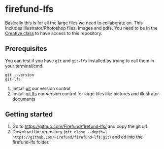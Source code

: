 # firefund-lfs

Basically this is for all the large files we need to collaborate on. This includes Illustrator/Photoshop files. Images and pdfs.
You need to be in the [Creative class](https://github.com/orgs/Firefund/teams/creative-class) to have access to this repository.

## Prerequisites

You can test if you have `git` and `git-lfs` installed by trying to call them in your terminal/cmd.
```
git --version
git-lfs
```

1. Install [git](https://git-scm.com/downloads) our version control
2. Install [git lfs](https://git-lfs.github.com/) our version control for large files like pictures and illustrator documents


## Getting started

1. Go to https://github.com/Firefund/firefund-lfs/ and copy the git url.
1. Download the repository (`git clone --depth=1 https://github.com/Firefund/firefund-lfs.git`) and cd into the firefund-lfs folder.
